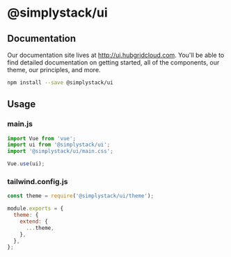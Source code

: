 # @simplystack/ui

## Documentation
Our documentation site lives at http://ui.hubgridcloud.com. You'll be able to find detailed documentation on getting started, all of the components, our theme, our principles, and more.

```sh
npm install --save @simplystack/ui
```

## Usage

### main.js
```js
import Vue from 'vue';
import ui from '@simplystack/ui';
import '@simplystack/ui/main.css';

Vue.use(ui);
```

### tailwind.config.js
```js
const theme = require('@simplystack/ui/theme');

module.exports = {
  theme: {
    extend: {
      ...theme,
    },
  },
};
```
